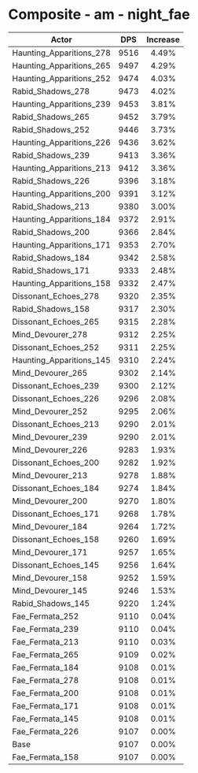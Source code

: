 # Composite - am - night_fae
| Actor | DPS | Increase |
|---|:---:|:---:|
|Haunting_Apparitions_278|9516|4.49%|
|Haunting_Apparitions_265|9497|4.29%|
|Haunting_Apparitions_252|9474|4.03%|
|Rabid_Shadows_278|9473|4.02%|
|Haunting_Apparitions_239|9453|3.81%|
|Rabid_Shadows_265|9452|3.79%|
|Rabid_Shadows_252|9446|3.73%|
|Haunting_Apparitions_226|9436|3.62%|
|Rabid_Shadows_239|9413|3.36%|
|Haunting_Apparitions_213|9412|3.36%|
|Rabid_Shadows_226|9396|3.18%|
|Haunting_Apparitions_200|9391|3.12%|
|Rabid_Shadows_213|9380|3.00%|
|Haunting_Apparitions_184|9372|2.91%|
|Rabid_Shadows_200|9366|2.84%|
|Haunting_Apparitions_171|9353|2.70%|
|Rabid_Shadows_184|9342|2.58%|
|Rabid_Shadows_171|9333|2.48%|
|Haunting_Apparitions_158|9332|2.47%|
|Dissonant_Echoes_278|9320|2.35%|
|Rabid_Shadows_158|9317|2.30%|
|Dissonant_Echoes_265|9315|2.28%|
|Mind_Devourer_278|9312|2.25%|
|Dissonant_Echoes_252|9311|2.25%|
|Haunting_Apparitions_145|9310|2.24%|
|Mind_Devourer_265|9302|2.14%|
|Dissonant_Echoes_239|9300|2.12%|
|Dissonant_Echoes_226|9296|2.08%|
|Mind_Devourer_252|9295|2.06%|
|Dissonant_Echoes_213|9290|2.01%|
|Mind_Devourer_239|9290|2.01%|
|Mind_Devourer_226|9283|1.93%|
|Dissonant_Echoes_200|9282|1.92%|
|Mind_Devourer_213|9278|1.88%|
|Dissonant_Echoes_184|9274|1.84%|
|Mind_Devourer_200|9270|1.80%|
|Dissonant_Echoes_171|9268|1.78%|
|Mind_Devourer_184|9264|1.72%|
|Dissonant_Echoes_158|9260|1.69%|
|Mind_Devourer_171|9257|1.65%|
|Dissonant_Echoes_145|9256|1.64%|
|Mind_Devourer_158|9252|1.59%|
|Mind_Devourer_145|9246|1.53%|
|Rabid_Shadows_145|9220|1.24%|
|Fae_Fermata_252|9110|0.04%|
|Fae_Fermata_239|9110|0.04%|
|Fae_Fermata_213|9110|0.03%|
|Fae_Fermata_265|9109|0.02%|
|Fae_Fermata_184|9108|0.01%|
|Fae_Fermata_278|9108|0.01%|
|Fae_Fermata_200|9108|0.01%|
|Fae_Fermata_171|9108|0.01%|
|Fae_Fermata_145|9108|0.01%|
|Fae_Fermata_226|9107|0.00%|
|Base|9107|0.00%|
|Fae_Fermata_158|9107|0.00%|
